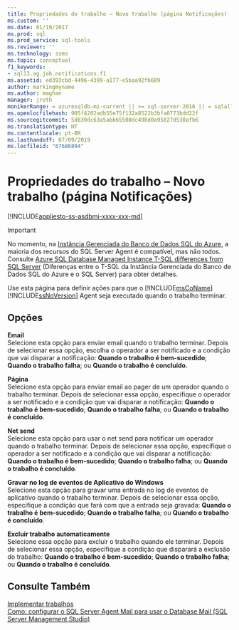 ```yaml
---
title: Propriedades do trabalho – Novo trabalho (página Notificações) | Microsoft Docs
ms.custom: ''
ms.date: 01/19/2017
ms.prod: sql
ms.prod_service: sql-tools
ms.reviewer: ''
ms.technology: ssms
ms.topic: conceptual
f1_keywords:
- sql13.ag.job.notifications.f1
ms.assetid: ed393cbd-4496-4399-a177-e5baa92fb689
author: markingmyname
ms.author: maghan
manager: jroth
monikerRange: = azuresqldb-mi-current || >= sql-server-2016 || = sqlallproducts-allversions
ms.openlocfilehash: 905f4202adb55e75f132a8522b3bfa0773bdd22f
ms.sourcegitcommit: 5d839dc63a5abb65508dc498d0a95027d530afb6
ms.translationtype: HT
ms.contentlocale: pt-BR
ms.lasthandoff: 07/09/2019
ms.locfileid: "67686894"
---
```

# <a name="job-properties---new-job-notifications-page"></a>Propriedades do trabalho – Novo trabalho (página Notificações)
[!INCLUDE[appliesto-ss-asdbmi-xxxx-xxx-md](../../includes/appliesto-ss-asdbmi-xxxx-xxx-md.md)]

> [!IMPORTANT]  
> No momento, na [Instância Gerenciada do Banco de Dados SQL do Azure](https://docs.microsoft.com/azure/sql-database/sql-database-managed-instance), a maioria dos recursos do SQL Server Agent é compatível, mas não todos. Consulte [Azure SQL Database Managed Instance T-SQL differences from SQL Server](https://docs.microsoft.com/azure/sql-database/sql-database-managed-instance-transact-sql-information#sql-server-agent) (Diferenças entre o T-SQL da Instância Gerenciada do Banco de Dados SQL do Azure e o SQL Server) para obter detalhes.

Use esta página para definir ações para que o [!INCLUDE[msCoName](../../includes/msconame_md.md)] [!INCLUDE[ssNoVersion](../../includes/ssnoversion-md.md)] Agent seja executado quando o trabalho terminar.  
  
## <a name="options"></a>Opções  
**Email**  
Selecione esta opção para enviar email quando o trabalho terminar. Depois de selecionar essa opção, escolha o operador a ser notificado e a condição que vai disparar a notificação: **Quando o trabalho é bem-sucedido**; **Quando o trabalho falha**; ou **Quando o trabalho é concluído**.  
  
**Página**  
Selecione esta opção para enviar email ao pager de um operador quando o trabalho terminar. Depois de selecionar essa opção, especifique o operador a ser notificado e a condição que vai disparar a notificação: **Quando o trabalho é bem-sucedido**; **Quando o trabalho falha**; ou **Quando o trabalho é concluído**.  
  
**Net send**  
Selecione esta opção para usar o net send para notificar um operador quando o trabalho terminar. Depois de selecionar essa opção, especifique o operador a ser notificado e a condição que vai disparar a notificação: **Quando o trabalho é bem-sucedido**; **Quando o trabalho falha**; ou **Quando o trabalho é concluído**.  
  
**Gravar no log de eventos de Aplicativo do Windows**  
Selecione esta opção para gravar uma entrada no log de eventos de aplicativo quando o trabalho terminar. Depois de selecionar essa opção, especifique a condição que fará com que a entrada seja gravada: **Quando o trabalho é bem-sucedido**; **Quando o trabalho falha**; ou **Quando o trabalho é concluído**.  
  
**Excluir trabalho automaticamente**  
Selecione essa opção para excluir o trabalho quando ele terminar. Depois de selecionar essa opção, especifique a condição que disparará a exclusão do trabalho: **Quando o trabalho é bem-sucedido**; **Quando o trabalho falha**; ou **Quando o trabalho é concluído**.  
  
## <a name="see-also"></a>Consulte Também  
[Implementar trabalhos](../../ssms/agent/implement-jobs.md)  
[Como: configurar o SQL Server Agent Mail para usar o Database Mail (SQL Server Management Studio)](https://msdn.microsoft.com/4b8b61bd-4bd1-43cd-b6e5-c6ed2e101dce)  
  
